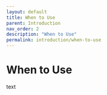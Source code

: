 ```yaml
---
layout: default
title: When to Use
parent: Introduction
nav_order: 2
description: "When to Use"
permalink: introduction/when-to-use
---
```


# When to Use

text
